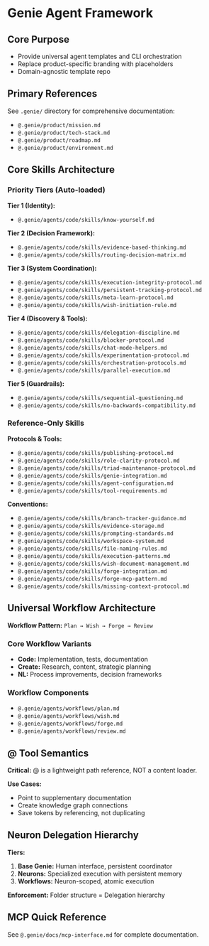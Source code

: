 # Genie Agent Framework

## Core Purpose
- Provide universal agent templates and CLI orchestration
- Replace product-specific branding with placeholders
- Domain-agnostic template repo

## Primary References
See `.genie/` directory for comprehensive documentation:
- `@.genie/product/mission.md`
- `@.genie/product/tech-stack.md`
- `@.genie/product/roadmap.md`
- `@.genie/product/environment.md`

## Core Skills Architecture

### Priority Tiers (Auto-loaded)
**Tier 1 (Identity):**
- `@.genie/agents/code/skills/know-yourself.md`

**Tier 2 (Decision Framework):**
- `@.genie/agents/code/skills/evidence-based-thinking.md`
- `@.genie/agents/code/skills/routing-decision-matrix.md`

**Tier 3 (System Coordination):**
- `@.genie/agents/code/skills/execution-integrity-protocol.md`
- `@.genie/agents/code/skills/persistent-tracking-protocol.md`
- `@.genie/agents/code/skills/meta-learn-protocol.md`
- `@.genie/agents/code/skills/wish-initiation-rule.md`

**Tier 4 (Discovery & Tools):**
- `@.genie/agents/code/skills/delegation-discipline.md`
- `@.genie/agents/code/skills/blocker-protocol.md`
- `@.genie/agents/code/skills/chat-mode-helpers.md`
- `@.genie/agents/code/skills/experimentation-protocol.md`
- `@.genie/agents/code/skills/orchestration-protocols.md`
- `@.genie/agents/code/skills/parallel-execution.md`

**Tier 5 (Guardrails):**
- `@.genie/agents/code/skills/sequential-questioning.md`
- `@.genie/agents/code/skills/no-backwards-compatibility.md`

### Reference-Only Skills
**Protocols & Tools:**
- `@.genie/agents/code/skills/publishing-protocol.md`
- `@.genie/agents/code/skills/role-clarity-protocol.md`
- `@.genie/agents/code/skills/triad-maintenance-protocol.md`
- `@.genie/agents/code/skills/genie-integration.md`
- `@.genie/agents/code/skills/agent-configuration.md`
- `@.genie/agents/code/skills/tool-requirements.md`

**Conventions:**
- `@.genie/agents/code/skills/branch-tracker-guidance.md`
- `@.genie/agents/code/skills/evidence-storage.md`
- `@.genie/agents/code/skills/prompting-standards.md`
- `@.genie/agents/code/skills/workspace-system.md`
- `@.genie/agents/code/skills/file-naming-rules.md`
- `@.genie/agents/code/skills/execution-patterns.md`
- `@.genie/agents/code/skills/wish-document-management.md`
- `@.genie/agents/code/skills/forge-integration.md`
- `@.genie/agents/code/skills/forge-mcp-pattern.md`
- `@.genie/agents/code/skills/missing-context-protocol.md`

## Universal Workflow Architecture
**Workflow Pattern:** `Plan → Wish → Forge → Review`

### Core Workflow Variants
- **Code:** Implementation, tests, documentation
- **Create:** Research, content, strategic planning
- **NL:** Process improvements, decision frameworks

### Workflow Components
- `@.genie/agents/workflows/plan.md`
- `@.genie/agents/workflows/wish.md`
- `@.genie/agents/workflows/forge.md`
- `@.genie/agents/workflows/review.md`

## @ Tool Semantics
**Critical:** @ is a lightweight path reference, NOT a content loader.

**Use Cases:**
- Point to supplementary documentation
- Create knowledge graph connections
- Save tokens by referencing, not duplicating

## Neuron Delegation Hierarchy
**Tiers:**
1. **Base Genie:** Human interface, persistent coordinator
2. **Neurons:** Specialized execution with persistent memory
3. **Workflows:** Neuron-scoped, atomic execution

**Enforcement:** Folder structure = Delegation hierarchy

## MCP Quick Reference
See `@.genie/docs/mcp-interface.md` for complete documentation.